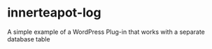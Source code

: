 # innerteapot-log
A simple example of a WordPress Plug-in that works with a separate database table
